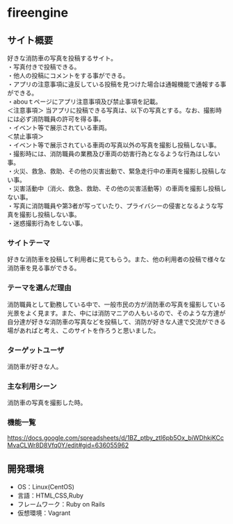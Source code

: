# fireengine

## サイト概要
好きな消防車の写真を投稿するサイト。<br>
・写真付きで投稿できる。<br>
・他人の投稿にコメントをする事ができる。<br>
・アプリの注意事項に違反している投稿を見つけた場合は通報機能で通報する事ができる。<br>
・abouｔページにアプリ注意事項及び禁止事項を記載。<br>
＜注意事項＞
当アプリに投稿できる写真は、以下の写真とする。なお、撮影時には必ず消防職員の許可を得る事。<br>
・イベント等で展示されている車両。<br>
＜禁止事項＞<br>
・イベント等で展示されている車両の写真以外の写真を撮影し投稿しない事。<br>
・撮影時には、消防職員の業務及び車両の妨害行為となるような行為はしない事。<br>
・火災、救急、救助、その他の災害出動で、緊急走行中の車両を撮影し投稿しない事。<br>
・災害活動中（消火、救急、救助、その他の災害活動等）の車両を撮影し投稿しない事。<br>
・写真に消防職員や第3者が写っていたり、プライバシーの侵害となるような写真を撮影し投稿しない事。<br>
・迷惑撮影行為をしない事。<br>

### サイトテーマ
好きな消防車を投稿して利用者に見てもらう。また、他の利用者の投稿で様々な消防車を見る事ができる。

### テーマを選んだ理由
消防職員として勤務している中で、一般市民の方が消防車の写真を撮影している光景をよく見ます。また、中には消防マニアの人もいるので、そのような方達が自分達が好きな消防車の写真などを投稿して、消防が好きな人達で交流ができる場があればと考え、このサイトを作ろうと思いました。

### ターゲットユーザ
消防車が好きな人。

### 主な利用シーン
消防車の写真を撮影した時。


### 機能一覧
https://docs.google.com/spreadsheets/d/1BZ_ptby_ztl6pb5Ox_biWDhkjKCcMvaCLWr8D8Vfq0Y/edit#gid=636055962

## 開発環境
- OS：Linux(CentOS)
- 言語：HTML,CSS,Ruby
- フレームワーク：Ruby on Rails
- 仮想環境：Vagrant
